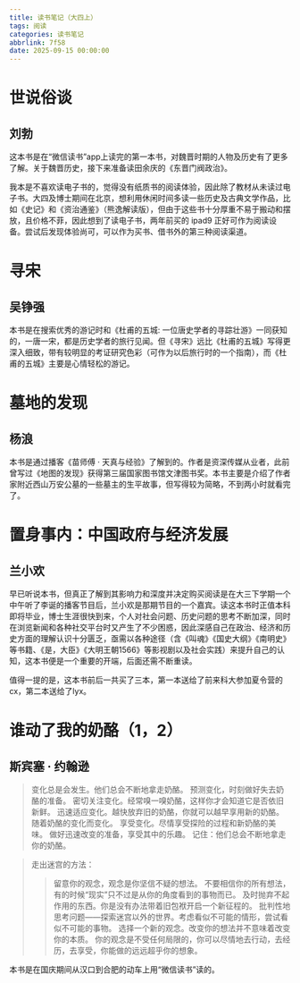 ```yaml
---
title: 读书笔记（大四上）
tags: 阅读
categories: 读书笔记
abbrlink: 7f58
date: 2025-09-15 00:00:00
---
```


# 世说俗谈
## 刘勃

这本书是在“微信读书”app上读完的第一本书，对魏晋时期的人物及历史有了更多了解。关于魏晋历史，接下来准备读田余庆的《东晋门阀政治》。

我本是不喜欢读电子书的，觉得没有纸质书的阅读体验，因此除了教材从未读过电子书。大四及博士期间在北京，想利用休闲时间多读一些历史及古典文学作品，比如《史记》和《资治通鉴》（熊逸解读版），但由于这些书十分厚重不易于搬动和摆放，且价格不菲，因此想到了读电子书，两年前买的 ipad9 正好可作为阅读设备。尝试后发现体验尚可，可以作为买书、借书外的第三种阅读渠道。

# 寻宋
## 吴铮强

本书是在搜索优秀的游记时和《杜甫的五城: 一位唐史学者的寻踪壮游》一同获知的，一唐一宋，都是历史学者的旅行见闻。但《寻宋》远比《杜甫的五城》写得更深入细致，带有较明显的考证研究色彩（可作为以后旅行时的一个指南），而《杜甫的五城》主要是心情轻松的游记。

# 墓地的发现
## 杨浪

本书是通过播客《苗师傅 · 天真与经验》了解到的。作者是资深传媒从业者，此前曾写过《地图的发现》获得第三届国家图书馆文津图书奖。本书主要是介绍了作者家附近西山万安公墓的一些墓主的生平故事，但写得较为简略，不到两小时就看完了。

# 置身事内：中国政府与经济发展
## 兰小欢

早已听说本书，但真正了解到其影响力和深度并决定购买阅读是在大三下学期一个中午听了李诞的播客节目后，兰小欢是那期节目的一个嘉宾。读这本书时正值本科即将毕业，博士生涯很快到来，个人对社会问题、历史问题的思考不断加深，同时在浏览新闻和各种社交平台时又产生了不少困惑，因此深感自己在政治、经济和历史方面的理解认识十分匮乏，亟需以各种途径（含《叫魂》《国史大纲》《南明史》等书籍、《是，大臣》《大明王朝1566》等影视剧以及社会实践）来提升自己的认知，这本书便是一个重要的开端，后面还需不断重读。

值得一提的是，这本书前后一共买了三本，第一本送给了前来科大参加夏令营的cx，第二本送给了lyx。

# 谁动了我的奶酪（1，2）
## 斯宾塞 · 约翰逊

>变化总是会发生。他们总会不断地拿走奶酪。
预测变化，时刻做好失去奶酪的准备。
密切关注变化。经常嗅一嗅奶酪，这样你才会知道它是否依旧新鲜。
迅速适应变化。越快放弃旧的奶酪，你就可以越早享用新的奶酪。
随着奶酪的变化而变化。
享受变化。尽情享受探险的过程和新奶酪的美味。
做好迅速改变的准备，享受其中的乐趣。
记住：他们总会不断地拿走你的奶酪。

> 走出迷宫的方法：
>>留意你的观念，观念是你坚信不疑的想法。
不要相信你的所有想法，有的时候“现实”只不过是从你的角度看到的事物而已。
及时抛弃不起作用的东西。你是没有办法带着旧包袱开启一个新征程的。
批判性地思考问题——探索迷宫以外的世界。考虑看似不可能的情形，尝试看似不可能的事物。
选择一个新的观念。改变你的想法并不意味着改变你的本质。
你的观念是不受任何局限的，你可以尽情地去行动，去经历，去享受，你能做的远远超乎你的想象。

本书是在国庆期间从汉口到合肥的动车上用“微信读书”读的。